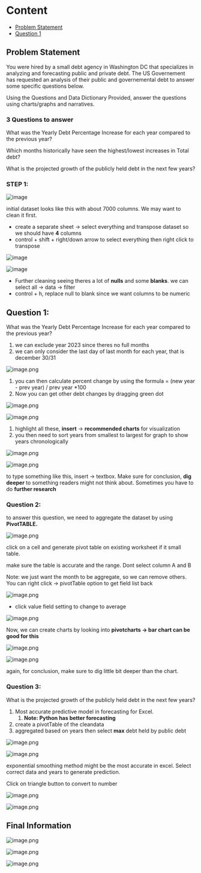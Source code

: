 # Content
- [Problem Statement](#Problem-Statement)
- [Question 1](#Question-1)

## Problem Statement

You were hired by a small debt agency in Washington DC that specializes in analyzing and forecasting public and private debt.
The US Governement has requested an analysis of their public and governemental debt to answer some specific questions below.

Using the Questions and Data Dictionary Provided, answer the questions using charts/graphs and narratives.

### 3 Questions to answer

What was the Yearly Debt Percentage Increase for each year compared to the previous year?

Which months historically have seen the highest/lowest increases in Total debt?

What is the projected growth of the publicly held debt in the next few years?

### STEP 1:

![image](https://github.com/user-attachments/assets/2952e675-a119-4633-a1c5-ce7fe899f64a)

initial dataset looks like this with about 7000 columns. We may want to clean it first.

- create a separate sheet → select everything and transpose dataset so we should have **4** columns
- control + shift + right/down arrow to select everything then right click to transpose

![image](https://github.com/user-attachments/assets/d8a6ad8b-8313-4d28-8105-aad605d4f476)

![image](https://github.com/user-attachments/assets/e948bee1-193b-4579-a495-7f45517824a3)

- Further cleaning seeing theres a lot of **nulls** and some **blanks**. we can select all → data → filter
- control + h, replace null to blank since we want columns to be numeric

## Question 1:

What was the Yearly Debt Percentage Increase for each year compared to the previous year?

1. we can exclude year 2023 since theres no full months
2. we can only consider the last day of last month for each year, that is december 30/31

![image.png](https://prod-files-secure.s3.us-west-2.amazonaws.com/0f68b445-c614-4869-9b6e-26712255f069/4dacb6d7-f4c0-4345-ade2-2e3363b22d9f/image.png)

1. you can then calculate percent change by using the formula = (new year - prev year) / prev year *100
2. Now you can get other debt changes by dragging green dot

![image.png](https://prod-files-secure.s3.us-west-2.amazonaws.com/0f68b445-c614-4869-9b6e-26712255f069/024504ac-f363-492d-826f-2875a38c91a9/image.png)

![image.png](https://prod-files-secure.s3.us-west-2.amazonaws.com/0f68b445-c614-4869-9b6e-26712255f069/d9f51f26-1d4c-43a8-8cd8-398324f1f05f/image.png)

1. highlight all these, **insert** → **recommended charts** for visualization
2. you then need to sort years from smallest to largest for graph to show years chronologically

![image.png](https://prod-files-secure.s3.us-west-2.amazonaws.com/0f68b445-c614-4869-9b6e-26712255f069/629148c1-cba5-4892-8e92-aae8558738ba/image.png)

![image.png](https://prod-files-secure.s3.us-west-2.amazonaws.com/0f68b445-c614-4869-9b6e-26712255f069/51487dec-287c-48c5-b7bc-89e4e4193d5a/image.png)

to type something like this, insert → textbox. Make sure for conclusion, **dig deeper** to something readers might not think about. Sometimes you have to do **further research**

### Question 2:

to answer this question, we need to aggregate the dataset by using **PivotTABLE.**

![image.png](https://prod-files-secure.s3.us-west-2.amazonaws.com/0f68b445-c614-4869-9b6e-26712255f069/39fa4f78-a8ab-4eff-a1be-69ae2515b3e5/image.png)

click on a cell and generate pivot table on existing worksheet if it small table.

make sure the table is accurate and the range. Dont select column A and B

Note: we just want the month to be aggregate, so we can remove others. You can right click → pivotTable option to get field list back

![image.png](https://prod-files-secure.s3.us-west-2.amazonaws.com/0f68b445-c614-4869-9b6e-26712255f069/1cef4fd5-cece-4d84-8c48-b5f3f00a2c20/image.png)

- click value field setting to change to average

![image.png](https://prod-files-secure.s3.us-west-2.amazonaws.com/0f68b445-c614-4869-9b6e-26712255f069/b057300c-8a6d-41b6-a6c7-ba891ec1d865/image.png)

Now, we can create charts by looking into **pivotcharts → bar chart can be good for this**

![image.png](https://prod-files-secure.s3.us-west-2.amazonaws.com/0f68b445-c614-4869-9b6e-26712255f069/b738ad29-4071-40e9-99d1-f3f06f4b366e/image.png)

![image.png](https://prod-files-secure.s3.us-west-2.amazonaws.com/0f68b445-c614-4869-9b6e-26712255f069/efc6f37d-0656-4ae4-b42c-baae5ffce358/image.png)

again, for conclusion, make sure to dig little bit deeper than the chart.

### Question 3:

What is the projected growth of the publicly held debt in the next few years?

1. Most accurate predictive model in forecasting for Excel. 
    1. **Note: Python has better forecasting**
2. create a pivotTable of the cleandata
3. aggregated based on years then select **max** debt held by public debt

![image.png](https://prod-files-secure.s3.us-west-2.amazonaws.com/0f68b445-c614-4869-9b6e-26712255f069/e94ddb2e-556b-4543-aca3-5a96fbb25afb/image.png)

![image.png](https://prod-files-secure.s3.us-west-2.amazonaws.com/0f68b445-c614-4869-9b6e-26712255f069/44726823-195e-4bb1-b443-47c366998844/image.png)

exponential smoothing method might be the most accurate in excel. Select correct data and years to generate prediction.

Click on triangle button to convert to number

![image.png](https://prod-files-secure.s3.us-west-2.amazonaws.com/0f68b445-c614-4869-9b6e-26712255f069/ada312c1-00c4-4c91-89c9-a1f295d7dea1/image.png)

![image.png](https://prod-files-secure.s3.us-west-2.amazonaws.com/0f68b445-c614-4869-9b6e-26712255f069/41c3072e-d0d9-454a-b267-23d2cbc101d2/image.png)

## Final Information

![image.png](https://prod-files-secure.s3.us-west-2.amazonaws.com/0f68b445-c614-4869-9b6e-26712255f069/37eac9fd-fdee-4075-9aee-4f40a44b0688/image.png)

![image.png](https://prod-files-secure.s3.us-west-2.amazonaws.com/0f68b445-c614-4869-9b6e-26712255f069/c9ee00f9-9360-41a5-b6da-0cf5ee6988f0/image.png)

![image.png](https://prod-files-secure.s3.us-west-2.amazonaws.com/0f68b445-c614-4869-9b6e-26712255f069/133316dd-a6ef-4e0e-9e51-63e3c312a6e1/image.png)
